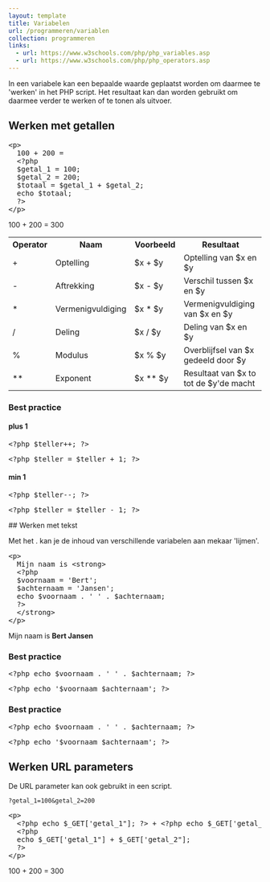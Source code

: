 ```yaml
---
layout: template
title: Variabelen
url: /programmeren/variablen
collection: programmeren
links:
  - url: https://www.w3schools.com/php/php_variables.asp
  - url: https://www.w3schools.com/php/php_operators.asp
---
```

In een variabele kan een bepaalde waarde geplaatst worden om daarmee te 'werken' in het PHP script. Het resultaat kan dan worden gebruikt om daarmee verder te werken of te tonen als uitvoer.

## Werken met getallen
<pre data-enlighter-theme="beyond" data-enlighter-language="php">
&lt;p&gt;
  100 + 200 = 
  &lt;?php 
  $getal_1 = 100; 
  $getal_2 = 200; 
  $totaal = $getal_1 + $getal_2; 
  echo $totaal; 
  ?&gt;
&lt;/p&gt;
</pre>

<div class="shadow result">
<p>100 + 200 = 300</p>
</div>

<table class="table">
    <tbody>
        <tr>
            <th style="width:15%">Operator</th>
            <th style="width:20%">Naam</th>
            <th style="width:20%">Voorbeeld</th>
            <th style="width:35%">Resultaat</th>
        </tr>
        <tr>
            <td>+</td>
            <td>Optelling</td>
            <td>$x + $y</td>
            <td>Optelling van $x en $y</td>
        </tr>
        <tr>
            <td>-</td>
            <td>Aftrekking</td>
            <td>$x - $y</td>
            <td>Verschil tussen $x en $y</td>
        </tr>
        <tr>
            <td>*</td>
            <td>Vermenigvuldiging</td>
            <td>$x * $y</td>
            <td>Vermenigvuldiging van $x en $y</td>
        </tr>
        <tr>
            <td>/</td>
            <td>Deling</td>
            <td>$x / $y</td>
            <td>Deling van $x en $y</td>
        </tr>
        <tr>
            <td>%</td>
            <td>Modulus</td>
            <td>$x % $y</td>
            <td>Overblijfsel van $x gedeeld door $y</td>
        </tr>
        <tr>
            <td>**</td>
            <td>Exponent</td>
            <td>$x ** $y</td>
            <td>Resultaat van $x to tot de $y'de macht</td>
        </tr>
    </tbody>
</table>

<div class="highlight">
<h3>Best practice</h3>
    <h4>plus 1</h4>
<pre data-enlighter-theme="beyond" data-enlighter-language="php" data-enlighter-linenumbers="false">
&lt;?php $teller++; ?&gt;
</pre>
    <div class='strike'>
<pre data-enlighter-theme="beyond" data-enlighter-language="php" data-enlighter-linenumbers="false">
&lt;?php $teller = $teller + 1; ?&gt;
</pre>
    </div>
    <h4>min 1</h4>
<pre data-enlighter-theme="beyond" data-enlighter-language="php" data-enlighter-linenumbers="false">
&lt;?php $teller--; ?&gt;
</pre>
    <div class='strike'>
<pre data-enlighter-theme="beyond" data-enlighter-language="php" data-enlighter-linenumbers="false">
&lt;?php $teller = $teller - 1; ?&gt;
</pre>
    </div>
</div>
## Werken met tekst

Met het . kan je de inhoud van verschillende variabelen aan mekaar 'lijmen'.

<pre data-enlighter-theme="beyond" data-enlighter-language="php">
&lt;p&gt;
  Mijn naam is &lt;strong&gt;
  &lt;?php 
  $voornaam = 'Bert'; 
  $achternaam = 'Jansen'; 
  echo $voornaam . ' ' . $achternaam; 
  ?&gt;
  &lt;/strong&gt;
&lt;/p&gt;
</pre>

<div class="shadow result">
<p>Mijn naam is <strong>Bert Jansen</strong></p>
</div>

<div class="highlight">
<h3>Best practice</h3>

<pre data-enlighter-theme="beyond" data-enlighter-language="php" data-enlighter-linenumbers="false">
&lt;?php echo $voornaam . ' ' . $achternaam; ?&gt;
</pre>

<div class='strike'>
<pre data-enlighter-theme="beyond" data-enlighter-language="php" data-enlighter-linenumbers="false">
&lt;?php echo '$voornaam $achternaam'; ?&gt;
</pre>
</div>

<div class="highlight">
<h3>Best practice</h3>

<pre data-enlighter-theme="beyond" data-enlighter-language="php" data-enlighter-linenumbers="false">
&lt;?php echo $voornaam . ' ' . $achternaam; ?&gt;
</pre>

<div class='strike'>
<pre data-enlighter-theme="beyond" data-enlighter-language="php" data-enlighter-linenumbers="false">
&lt;?php echo '$voornaam $achternaam'; ?&gt;
</pre>
</div>

## Werken URL parameters

De URL parameter kan ook gebruikt in een script.

<code>?getal_1=100&getal_2=200</code>
<pre data-enlighter-theme="beyond" data-enlighter-language="php">
&lt;p&gt;
  &lt;?php echo $_GET['getal_1"]; ?&gt; + &lt;?php echo $_GET['getal_2"]; ?&gt; = 
  &lt;?php 
  echo $_GET['getal_1"] + $_GET['getal_2"]; 
  ?&gt;
&lt;/p&gt;
</pre>

<div class="shadow result">
<p>100 + 200 = 300</p>
</div>